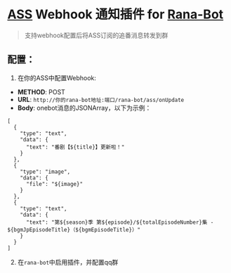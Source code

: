 #  [ASS](https://github.com/wushuo894/ani-rss) Webhook 通知插件 for [Rana-Bot](https://github.com/sosoorin/RanaBot)

> 支持webhook配置后将ASS订阅的追番消息转发到群

## 配置：

1. 在你的ASS中配置Webhook: 
- **METHOD**: POST
- **URL**: `http://你的rana-bot地址:端口/rana-bot/ass/onUpdate`
- **Body**: onebot消息的JSONArray，以下为示例：
```
[
  {
    "type": "text",
    "data": {
      "text": "番剧【${title}】更新啦！"
    }
  },
  {
    "type": "image",
    "data": {
      "file": "${image}"
    }
  },
  {
    "type": "text",
    "data": {
      "text": "第${season}季 第${episode}/${totalEpisodeNumber}集 - ${bgmJpEpisodeTitle}（${bgmEpisodeTitle}）"
    }
  }
]
```

2. 在`rana-bot`中启用插件，并配置qq群